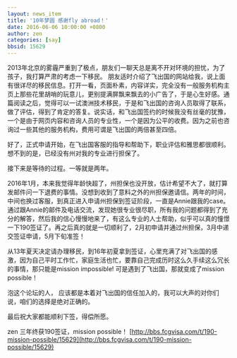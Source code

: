 ```yaml
---
layout: news_item
title: '10年梦圆 感谢fly abroad！'
date: 2016-06-06 10:00:00 +0800
author: zen
categories: [say]
bbsid: 15629
---
```


2013年北京的雾霾严重到了极点，朋友们一聊天总是离不开对环境的担忧，为了孩子，我打算严肃的考虑一下移民。 朋友适时介绍了飞出国的网站给我，说上面有很详尽的移民信息。打开一看，页面朴素，内容详实，完全没有一般服务机构主页上那些花里胡哨的玩意儿，更别提满屏飘来飘去的小广告了，于是心生好感。通篇阅读之后，觉得可以一试澳洲技术移民，于是和飞出国的咨询人员取得了联系，做了评估，得到了肯定的答复。说实话，和飞出国签约的时候我没有丝毫的犹豫，一个是由于网页内容和咨询人员的专业性，一个是因为公平的收费。因为之前也咨询过一些其他的服务机构，费用可谓是飞出国的两倍甚至四倍。

好了，正式申请开始，在飞出国客服的指导和帮助下，职业评估和雅思都很顺利。想不到的是，已经没有州对我的专业进行担保了。

接下来是等待的过程。一等就是两年。

2016年1月，本来我觉得年龄快超了，州担保也没开放，估计希望不大了，就打算发邮件问一下退费的事情。没想到收到了意料之外的州担保邀请信。两年的时间，中间也换过客服，到真正进入申请州担保到签证阶段，一直是Annie跟我的case。通过跟Annie的邮件及电话交流，发现她很专业很尽职，所有我的问题都得到了充分的解答，然后我的信心慢慢地来了，有这么专业的人士帮助，似乎可以真的憧憬一下190签证了。再之后真的就是一切顺利了，2月初申请并通过州担保，3月中递交签证申请，5月下旬准签！

从13年夏天决定请办理移民，到16年初夏拿到签证，心里充满了对飞出国的感激，因为自己平时工作忙，家庭生活也忙，要靠自己完成历时这么久手续这么冗长的事情，那只能是mission impossible! 可是遇到了飞出国，那就变成了mission possible！

泡这个论坛的人， 应该都是本着对飞出国的信任加入的，我可以大声的对你们说，咱们的选择是绝对正确的。

最后祝大家都能顺利下签，得偿所愿。

zen 三年终获190签证，mission possible！ [http://bbs.fcgvisa.com/t/190-mission-possible/15629](http://bbs.fcgvisa.com/t/190-mission-possible/15629)